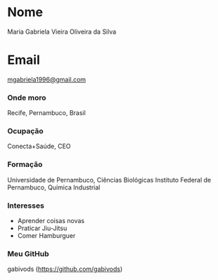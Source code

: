 # Nome
Maria Gabriela Vieira Oliveira da Silva

# Email
mgabriela1996@gmail.com

### Onde moro
Recife, Pernambuco, Brasil

### Ocupação
Conecta+Saúde, CEO 

### Formação
Universidade de Pernambuco, Ciências Biológicas
Instituto Federal de Pernambuco, Química Industrial

### Interesses
- Aprender coisas novas
- Praticar Jiu-Jitsu
- Comer Hamburguer

### Meu GitHub
gabivods (https://github.com/gabivods) 